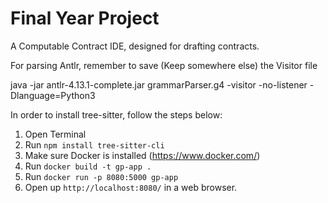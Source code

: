 # Final Year Project

A Computable Contract IDE, designed for drafting contracts.


For parsing Antlr, remember to save (Keep somewhere else) the Visitor file

java -jar antlr-4.13.1-complete.jar grammarParser.g4 -visitor -no-listener -Dlanguage=Python3


In order to install tree-sitter, follow the steps below:

1. Open Terminal
2. Run `npm install tree-sitter-cli`
3. Make sure Docker is installed (https://www.docker.com/)
4. Run `docker build -t gp-app .`
5. Run `docker run -p 8080:5000 gp-app`
6. Open up `http://localhost:8080/` in a web browser.